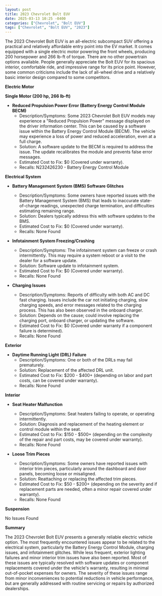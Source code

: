 ```yaml
---
layout: post
title: 2023 Chevrolet Bolt EUV
date: 2025-03-13 10:25 -0400
categories: ["Chevrolet", "Bolt EUV"]
tags: ["Chevrolet", "Bolt EUV", "2023"]
---
```

The 2023 Chevrolet Bolt EUV is an all-electric subcompact SUV offering a practical and relatively affordable entry point into the EV market. It comes equipped with a single electric motor powering the front wheels, producing 200 horsepower and 266 lb-ft of torque. There are no other powertrain options available. People generally appreciate the Bolt EUV for its spacious interior, comfortable ride, and impressive range for its price point. However, some common criticisms include the lack of all-wheel drive and a relatively basic interior design compared to some competitors.

**Electric Motor**

**Single Motor (200 hp, 266 lb-ft)**

* **Reduced Propulsion Power Error (Battery Energy Control Module BECM)**
    * Description/Symptoms: Some 2023 Chevrolet Bolt EUV models may experience a "Reduced Propulsion Power" message displayed on the driver information center. This can be caused by a software issue within the Battery Energy Control Module (BECM). The vehicle may experience a loss of power and reduced acceleration, even at a full charge.
    * Solution: A software update to the BECM is required to address the issue. The update recalibrates the module and prevents false error messages.
    * Estimated Cost to Fix: $0 (Covered under warranty).
    * Recalls: N232426230 - Battery Energy Control Module

**Electrical System**

* **Battery Management System (BMS) Software Glitches**
    * Description/Symptoms: Some owners have reported issues with the Battery Management System (BMS) that leads to inaccurate state-of-charge readings, unexpected charge termination, and difficulties estimating remaining range.
    * Solution: Dealers typically address this with software updates to the BMS.
    * Estimated Cost to Fix: $0 (Covered under warranty).
    * Recalls: None Found

* **Infotainment System Freezing/Crashing**
    * Description/Symptoms: The infotainment system can freeze or crash intermittently. This may require a system reboot or a visit to the dealer for a software update.
    * Solution: Software update to infotainment system.
    * Estimated Cost to Fix: $0 (Covered under warranty).
    * Recalls: None Found

* **Charging Issues**
    * Description/Symptoms: Reports of difficulty with both AC and DC fast charging. Issues include the car not initiating charging, slow charging speeds, and error messages related to the charging process. This has also been observed in the onboard charger.
    * Solution: Depends on the cause; could involve replacing the charging port, onboard charger, or updating the software.
    * Estimated Cost to Fix: $0 (Covered under warranty if a component failure is determined).
    * Recalls: None Found

**Exterior**

* **Daytime Running Light (DRL) Failure**
    * Description/Symptoms: One or both of the DRLs may fail prematurely.
    * Solution: Replacement of the affected DRL unit.
    * Estimated Cost to Fix: $200 - $400+ (depending on labor and part costs, can be covered under warranty).
    * Recalls: None Found

**Interior**

* **Seat Heater Malfunction**
    * Description/Symptoms: Seat heaters failing to operate, or operating intermittently.
    * Solution: Diagnosis and replacement of the heating element or control module within the seat.
    * Estimated Cost to Fix: $150 - $500+ (depending on the complexity of the repair and part costs, may be covered under warranty).
    * Recalls: None Found

* **Loose Trim Pieces**
    * Description/Symptoms: Some owners have reported issues with interior trim pieces, particularly around the dashboard and door panels, becoming loose or misaligned.
    * Solution: Reattaching or replacing the affected trim pieces.
    * Estimated Cost to Fix: $50 - $200+ (depending on the severity and if replacement parts are needed, often a minor repair covered under warranty).
    * Recalls: None Found

**Suspension**

No Issues Found

**Summary**

The 2023 Chevrolet Bolt EUV presents a generally reliable electric vehicle option. The most frequently encountered issues appear to be related to the electrical system, particularly the Battery Energy Control Module, charging issues, and infotainment glitches. While less frequent, exterior lighting failures and minor interior trim issues have also been reported. Most of these issues are typically resolved with software updates or component replacements covered under the vehicle's warranty, resulting in minimal out-of-pocket expenses for owners. The severity of these issues range from minor inconveniences to potential reductions in vehicle performance, but are generally addressed with routine servicing or repairs by authorized dealerships.

